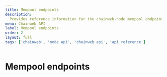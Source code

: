 ```yaml
---
title: Mempool endpoints
description:
  Provides reference information for the chainweb-node mempool endpoints.
menu: Chainweb API
label: Mempool endpoints
order: 2
layout: full
tags: ['chainweb', 'node api', 'chainweb api', 'api reference']
---
```


# Mempool endpoints

